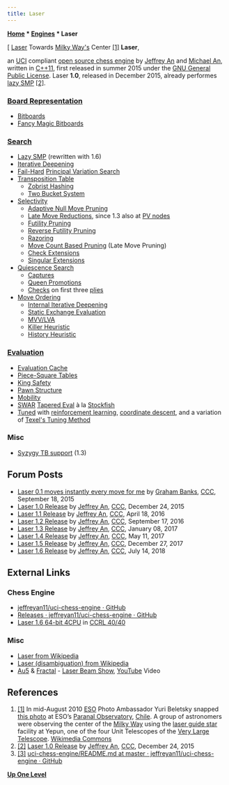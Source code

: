 ```yaml
---
title: Laser
---
```

**[Home](Home "Home") \* [Engines](Engines "Engines") \* Laser**



[ [Laser](https://en.wikipedia.org/wiki/Laser) Towards [Milky Way's](https://en.wikipedia.org/wiki/Milky_Way) Center <a id="cite-note-1" href="#cite-ref-1">[1]</a>
**Laser**,  

an [UCI](UCI "UCI") compliant [open source chess engine](Category:Open_Source "Category:Open Source") by [Jeffrey An](index.php?title=Jeffrey_An&action=edit&redlink=1 "Jeffrey An (page does not exist)") and [Michael An](index.php?title=Michael_An&action=edit&redlink=1 "Michael An (page does not exist)"), written in [C++11](Cpp "Cpp"), first released in summer 2015 under the [GNU General Public License](Free_Software_Foundation#GPL "Free Software Foundation"). Laser **1.0**, released in December 2015, already performes [lazy SMP](Lazy_SMP "Lazy SMP") <a id="cite-note-2" href="#cite-ref-2">[2]</a>. 



### [Board Representation](Board_Representation "Board Representation")


* [Bitboards](Bitboards "Bitboards")
* [Fancy Magic Bitboards](Magic_Bitboards#Fancy "Magic Bitboards")


### [Search](Search "Search")


* [Lazy SMP](Lazy_SMP "Lazy SMP") (rewritten with 1.6)
* [Iterative Deepening](Iterative_Deepening "Iterative Deepening")
* [Fail-Hard](Fail-Hard "Fail-Hard") [Principal Variation Search](Principal_Variation_Search "Principal Variation Search")
* [Transposition Table](Transposition_Table "Transposition Table")
	+ [Zobrist Hashing](Zobrist_Hashing "Zobrist Hashing")
	+ [Two Bucket System](Transposition_Table#Bucket "Transposition Table")
* [Selectivity](Selectivity "Selectivity")
	+ [Adaptive Null Move Pruning](Null_Move_Pruning#AdaptiveNullMovePruning "Null Move Pruning")
	+ [Late Move Reductions](Late_Move_Reductions "Late Move Reductions"), since 1.3 also at [PV nodes](Node_Types#PV "Node Types")
	+ [Futility Pruning](Futility_Pruning "Futility Pruning")
	+ [Reverse Futility Pruning](Reverse_Futility_Pruning "Reverse Futility Pruning")
	+ [Razoring](Razoring "Razoring")
	+ [Move Count Based Pruning](Futility_Pruning#MoveCountBasedPruning "Futility Pruning") (Late Move Pruning)
	+ [Check Extensions](Check_Extensions "Check Extensions")
	+ [Singular Extensions](Singular_Extensions "Singular Extensions")
* [Quiescence Search](Quiescence_Search "Quiescence Search")
	+ [Captures](Captures "Captures")
	+ [Queen Promotions](Promotions "Promotions")
	+ [Checks](Check "Check") on first three [plies](Ply "Ply")
* [Move Ordering](Move_Ordering "Move Ordering")
	+ [Internal Iterative Deepening](Internal_Iterative_Deepening "Internal Iterative Deepening")
	+ [Static Exchange Evaluation](Static_Exchange_Evaluation "Static Exchange Evaluation")
	+ [MVV/LVA](MVV-LVA "MVV-LVA")
	+ [Killer Heuristic](Killer_Heuristic "Killer Heuristic")
	+ [History Heuristic](History_Heuristic "History Heuristic")


### [Evaluation](Evaluation "Evaluation")


* [Evaluation Cache](Evaluation_Hash_Table "Evaluation Hash Table")
* [Piece-Square Tables](Piece-Square_Tables "Piece-Square Tables")
* [King Safety](King_Safety "King Safety")
* [Pawn Structure](Pawn_Structure "Pawn Structure")
* [Mobility](Mobility "Mobility")
* [SWAR](SIMD_and_SWAR_Techniques "SIMD and SWAR Techniques") [Tapered Eval](Tapered_Eval "Tapered Eval") à la [Stockfish](Stockfish "Stockfish")
* [Tuned](Automated_Tuning "Automated Tuning") with [reinforcement learning](Reinforcement_Learning "Reinforcement Learning"), [coordinate descent](https://en.wikipedia.org/wiki/Coordinate_descent), and a variation of [Texel's Tuning Method](Texel%27s_Tuning_Method "Texel's Tuning Method")


### Misc


* [Syzygy TB support](Syzygy_Bases "Syzygy Bases") (1.3)


## Forum Posts


* [Laser 0.1 moves instantly every move for me](http://www.talkchess.com/forum/viewtopic.php?t=57690) by [Graham Banks](Graham_Banks "Graham Banks"), [CCC](CCC "CCC"), September 18, 2015
* [Laser 1.0 Release](http://www.talkchess.com/forum/viewtopic.php?t=58680) by [Jeffrey An](index.php?title=Jeffrey_An&action=edit&redlink=1 "Jeffrey An (page does not exist)"), [CCC](CCC "CCC"), December 24, 2015
* [Laser 1.1 Release](http://www.talkchess.com/forum/viewtopic.php?t=59898) by [Jeffrey An](index.php?title=Jeffrey_An&action=edit&redlink=1 "Jeffrey An (page does not exist)"), [CCC](CCC "CCC"), April 18, 2016
* [Laser 1.2 Release](http://www.talkchess.com/forum/viewtopic.php?t=61451) by [Jeffrey An](index.php?title=Jeffrey_An&action=edit&redlink=1 "Jeffrey An (page does not exist)"), [CCC](CCC "CCC"), September 17, 2016
* [Laser 1.3 Release](http://www.talkchess.com/forum/viewtopic.php?t=62771) by [Jeffrey An](index.php?title=Jeffrey_An&action=edit&redlink=1 "Jeffrey An (page does not exist)"), [CCC](CCC "CCC"), January 08, 2017
* [Laser 1.4 Release](http://www.talkchess.com/forum/viewtopic.php?t=63956) by [Jeffrey An](index.php?title=Jeffrey_An&action=edit&redlink=1 "Jeffrey An (page does not exist)"), [CCC](CCC "CCC"), May 11, 2017
* [Laser 1.5 Release](http://www.talkchess.com/forum/viewtopic.php?t=66153) by [Jeffrey An](index.php?title=Jeffrey_An&action=edit&redlink=1 "Jeffrey An (page does not exist)"), [CCC](CCC "CCC"), December 27, 2017
* [Laser 1.6 Release](http://www.talkchess.com/forum3/viewtopic.php?f=2&t=67982) by [Jeffrey An](index.php?title=Jeffrey_An&action=edit&redlink=1 "Jeffrey An (page does not exist)"), [CCC](CCC "CCC"), July 14, 2018


## External Links


### Chess Engine


* [jeffreyan11/uci-chess-engine · GitHub](https://github.com/jeffreyan11/uci-chess-engine)
* [Releases · jeffreyan11/uci-chess-engine · GitHub](https://github.com/jeffreyan11/uci-chess-engine/releases)
* [Laser 1.6 64-bit 4CPU](http://www.computerchess.org.uk/ccrl/4040/cgi/engine_details.cgi?match_length=30&each_game=1&print=Details&each_game=1&eng=Laser%201.6%2064-bit%204CPU#Laser_1_6_64-bit_4CPU) in [CCRL 40/40](CCRL "CCRL")


### Misc


* [Laser from Wikipedia](https://en.wikipedia.org/wiki/Laser)
* [Laser (disambiguation) from Wikipedia](https://en.wikipedia.org/wiki/Laser_%28disambiguation%29)
* [Au5](https://en.wikipedia.org/wiki/Au5) & [Fractal](https://en.wikipedia.org/wiki/Fractal_(producer)) - [Laser Beam Show](https://en.wikipedia.org/wiki/Laser_lighting_display), [YouTube](https://en.wikipedia.org/wiki/YouTube) Video


 
## References


1. <a id="cite-ref-1" href="#cite-note-1">[1]</a> In mid-August 2010 [ESO](https://en.wikipedia.org/wiki/European_Southern_Observatory) Photo Ambassador Yuri Beletsky snapped [this photo](https://commons.wikimedia.org/wiki/File:Laser_Towards_Milky_Ways_Centre.jpg) at ESO’s [Paranal Observatory](https://en.wikipedia.org/wiki/Paranal_Observatory), [Chile](https://en.wikipedia.org/wiki/Chile). A group of astronomers were observing the center of the [Milky Way](https://en.wikipedia.org/wiki/Milky_Way) using the [laser guide star](https://en.wikipedia.org/wiki/Laser_guide_star) facility at Yepun, one of the four Unit Telescopes of the [Very Large Telescope](https://en.wikipedia.org/wiki/Very_Large_Telescope). [Wikimedia Commons](https://en.wikipedia.org/wiki/Wikimedia_Commons)
2. <a id="cite-ref-2" href="#cite-note-2">[2]</a> [Laser 1.0 Release](http://www.talkchess.com/forum/viewtopic.php?t=58680) by [Jeffrey An](index.php?title=Jeffrey_An&action=edit&redlink=1 "Jeffrey An (page does not exist)"), [CCC](CCC "CCC"), December 24, 2015
3. <a id="cite-ref-3" href="#cite-note-3">[3]</a> [uci-chess-engine/README.md at master · jeffreyan11/uci-chess-engine · GitHub](https://github.com/jeffreyan11/uci-chess-engine/blob/master/README.md)

**[Up One Level](Engines "Engines")**







 
